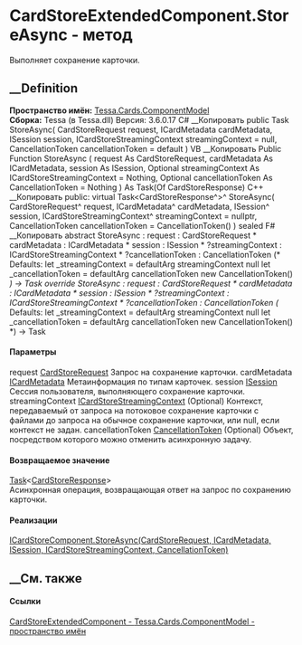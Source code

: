 # CardStoreExtendedComponent.StoreAsync - метод
Выполняет сохранение карточки.
##  __Definition
 **Пространство имён:**
[Tessa.Cards.ComponentModel](N_Tessa_Cards_ComponentModel.htm)  
 **Сборка:** Tessa (в Tessa.dll) Версия: 3.6.0.17
C# __Копировать
     public Task<CardStoreResponse> StoreAsync(
    	CardStoreRequest request,
    	ICardMetadata cardMetadata,
    	ISession session,
    	ICardStoreStreamingContext streamingContext = null,
    	CancellationToken cancellationToken = default
    )
VB __Копировать
     Public Function StoreAsync ( 
    	request As CardStoreRequest,
    	cardMetadata As ICardMetadata,
    	session As ISession,
    	Optional streamingContext As ICardStoreStreamingContext = Nothing,
    	Optional cancellationToken As CancellationToken = Nothing
    ) As Task(Of CardStoreResponse)
C++ __Копировать
     public:
    virtual Task<CardStoreResponse^>^ StoreAsync(
    	CardStoreRequest^ request, 
    	ICardMetadata^ cardMetadata, 
    	ISession^ session, 
    	ICardStoreStreamingContext^ streamingContext = nullptr, 
    	CancellationToken cancellationToken = CancellationToken()
    ) sealed
F# __Копировать
     abstract StoreAsync : 
            request : CardStoreRequest * 
            cardMetadata : ICardMetadata * 
            session : ISession * 
            ?streamingContext : ICardStoreStreamingContext * 
            ?cancellationToken : CancellationToken 
    (* Defaults:
            let _streamingContext = defaultArg streamingContext null
            let _cancellationToken = defaultArg cancellationToken new CancellationToken()
    *)
    -> Task<CardStoreResponse> 
    override StoreAsync : 
            request : CardStoreRequest * 
            cardMetadata : ICardMetadata * 
            session : ISession * 
            ?streamingContext : ICardStoreStreamingContext * 
            ?cancellationToken : CancellationToken 
    (* Defaults:
            let _streamingContext = defaultArg streamingContext null
            let _cancellationToken = defaultArg cancellationToken new CancellationToken()
    *)
    -> Task<CardStoreResponse> 
#### Параметры
request [CardStoreRequest](T_Tessa_Cards_CardStoreRequest.htm)
    Запрос на сохранение карточки.
cardMetadata [ICardMetadata](T_Tessa_Cards_ICardMetadata.htm)
    Метаинформация по типам карточек.
session [ISession](T_Tessa_Platform_Runtime_ISession.htm)
    Сессия пользователя, выполняющего сохранение карточки.
streamingContext
[ICardStoreStreamingContext](T_Tessa_Cards_ComponentModel_ICardStoreStreamingContext.htm)
(Optional)
     Контекст, передаваемый от запроса на потоковое сохранение карточки с файлами до запроса на обычное сохранение карточки, или null, если контекст не задан. 
cancellationToken
[CancellationToken](https://learn.microsoft.com/dotnet/api/system.threading.cancellationtoken)
(Optional)
    Объект, посредством которого можно отменить асинхронную задачу.
#### Возвращаемое значение
[Task](https://learn.microsoft.com/dotnet/api/system.threading.tasks.task-1)<[CardStoreResponse](T_Tessa_Cards_CardStoreResponse.htm)>  
Асинхронная операция, возвращающая ответ на запрос по сохранению карточки.
#### Реализации
[ICardStoreComponent.StoreAsync(CardStoreRequest, ICardMetadata, ISession,
ICardStoreStreamingContext,
CancellationToken)](M_Tessa_Cards_ComponentModel_ICardStoreComponent_StoreAsync.htm)  
##  __См. также
#### Ссылки
[CardStoreExtendedComponent -
](T_Tessa_Cards_ComponentModel_CardStoreExtendedComponent.htm)
[Tessa.Cards.ComponentModel - пространство
имён](N_Tessa_Cards_ComponentModel.htm)
